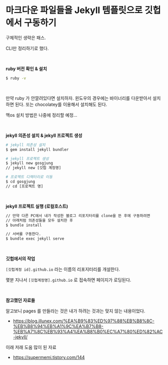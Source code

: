 # 마크다운 파일들을 Jekyll 템플릿으로 깃헙에서 구동하기

구체적인 생략은 패스.<br>

CLI만 정리하기로 했다.<br>

<br>

**ruby 버전 확인 & 설치**<br>

```bash
$ ruby -v
```

<br>

만약 ruby 가 안깔려있다면 설치하자. 윈도우의 경우에는 바이너리를 다운받아서 설치하면 된다. 또는 chocolatey를 이용해서 설치해도 된다.<br>

맥os 설치 방법은 나중에 정리할 예정...<br>

<br>

**jekyll 의존성 설치 & jekyll 프로젝트 생성**<br>

```bash
# jekyll 의존성 설치
$ gem install jekyll bundler

# jekyll 프로젝트 생성
$ jekyll new gosgjung
// jekyll new [깃헙 계정명]

# 프로젝트 디렉터리로 이동
$ cd gosgjung
// cd [프로젝트 명]
```

<br>

**jekyll 프로젝트 실행 (로컬호스트)**<br>

```bash
// 만약 다른 PC에서 내가 작성한 블로그 리포지터리를 clone을 뜬 후에 구동하려면
// 아래처럼 의존성들을 모두 설치한 후
$ bundle install

// 서버를 구동한다.
$ bundle exec jekyll serve
```

<br>

**깃헙에서의 작업**<br>

`[깃헙계정 id].github.io` 라는 이름의 리포지터리를 개설한다.<br>

몇분 지나서 `[깃헙계정명].github.io` 로 접속하면 페이지가 로딩된다.<br>

<br>

**참고했던 자료들**<br>

알고보니 pages 를 만들라는 것은 내가 하려는 것과는  맞지 않는 내용이었다.

- https://blog.illunex.com/%EA%B9%83%ED%97%88%EB%B8%8C-%EB%B8%94%EB%A1%9C%EA%B7%B8-%EB%A7%8C%EB%93%A4%EA%B8%B0%EC%A7%80%ED%82%AC-jekyll/

이래 저래 도움 많이 된 자료

- https://supermemi.tistory.com/144

 





